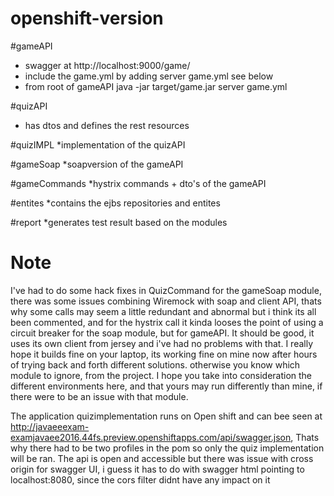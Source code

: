 openshift-version
====================

#gameAPI
 * swagger at http://localhost:9000/game/
 * include the game.yml by adding server game.yml see below
 * from root of gameAPI java -jar target/game.jar server game.yml

#quizAPI
 * has dtos and defines the rest resources

#quizIMPL
 *implementation of the quizAPI

#gameSoap
 *soapversion of the gameAPI

#gameCommands
 *hystrix commands + dto's of the gameAPI

#entites
 *contains the ejbs repositories and entites

#report
 *generates test result based on the modules

# Note
I've had to do some hack fixes in QuizCommand for the gameSoap module, there was some issues combining
Wiremock with soap and client API, thats why some calls may seem a little
redundant and abnormal but i think its all been commented, and for the hystrix call
it kinda looses the point of using a circuit breaker for the soap module, but for gameAPI.
It should be good, it uses its own client from jersey and i've had no problems with that.
I really hope it builds fine on your laptop, its working fine on mine now
after hours of trying back and forth different solutions. otherwise you know which module to ignore,
from the project. I hope you take into consideration the different environments here,
and that yours may run differently than mine, if there were to be an issue with that module.

The application quizimplementation runs on Open shift and can bee seen
at http://javaeeexam-examjavaee2016.44fs.preview.openshiftapps.com/api/swagger.json,
Thats why there had to be two profiles in the pom so only the quiz implementation will
be ran. The api is open and accessible but there was issue with cross origin for swagger UI,
i guess it has to do with swagger html pointing to localhost:8080, since
the cors filter didnt have any impact on it


